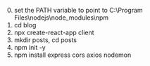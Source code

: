 0. set the PATH variable to point to C:\Program Files\nodejs\node_modules\npm
1. cd blog
2. npx create-react-app client
3. mkdir posts, cd posts
4. npm init -y
5. npm install express cors axios nodemon
